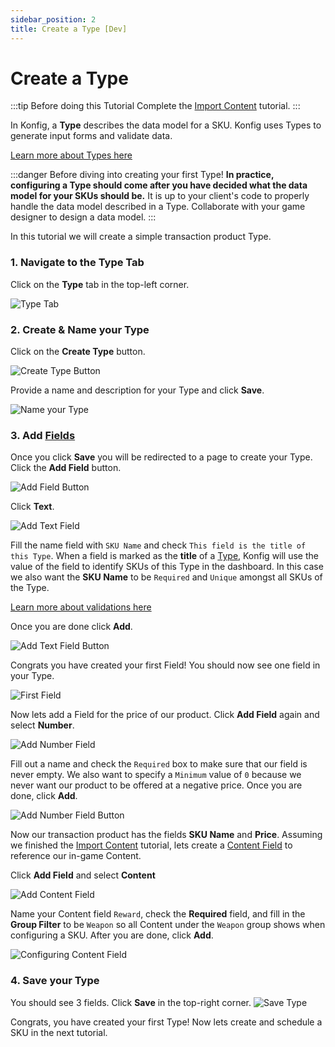 ```yaml
---
sidebar_position: 2
title: Create a Type [Dev]
---
```


# Create a Type

:::tip Before doing this Tutorial
Complete the [Import Content](/tutorials/create-content) tutorial.
:::

In Konfig, a **Type** describes the data model for a SKU. Konfig
uses Types to generate input forms and validate data.

[Learn more about Types here](/reference/type)

:::danger Before diving into creating your first Type!
**In practice, configuring a Type should come after you have decided what the data model for
your SKUs should be.** It is up to your client's code to properly handle the data
model described in a Type. Collaborate with your game designer to design a data model.
:::

In this tutorial we will create a simple transaction product Type.

### 1. Navigate to the Type Tab

Click on the **Type** tab in the top-left corner.

![Type Tab](/img/type-tab.png)

### 2. Create & Name your Type

Click on the **Create Type** button.

![Create Type Button](/img/create-type-button.png)

Provide a name and description for your Type and click **Save**.

![Name your Type](/img/name-your-type.png)

### 3. Add [Fields](/reference/field/what-is-a-field)

Once you click **Save** you will be redirected to a page to create your Type. Click the **Add Field** button.

![Add Field Button](/img/add-field-button.png)

Click **Text**.

![Add Text Field](/img/add-text-field.png)

Fill the name field with `SKU Name` and check `This field is the title of this Type`. When a field is marked as the
**title** of a [Type](/reference/type), Konfig will use the value of the field
to identify SKUs of this Type in the dashboard. In this case we also want the
**SKU Name** to be `Required` and `Unique` amongst all SKUs of the Type.

[Learn more about validations here](/reference/field/validations)

Once you are done click **Add**.

![Add Text Field Button](/img/add-text-field-button.png)

Congrats you have created your first Field! You should now see one field in your Type.

![First Field](/img/first-field.png)

Now lets add a Field for the price of our product. Click **Add Field** again and select **Number**.

![Add Number Field](/img/add-number-field.png)

Fill out a name and check the `Required` box to make sure that our field is
never empty. We also want to specify a `Minimum` value of `0` because we never
want our product to be offered at a negative price. Once you are done, click
**Add**.

![Add Number Field Button](/img/add-number-field-button.png)

Now our transaction product has the fields **SKU Name** and **Price**. Assuming we finished the [Import Content](/tutorials/create-content) tutorial, lets create a [Content Field](/reference/field/types/content) to reference our in-game Content.

Click **Add Field** and select **Content**

![Add Content Field](/img/content-field.png)

Name your Content field `Reward`, check the **Required** field, and fill in the
**Group Filter** to be `Weapon` so all Content under the `Weapon` group shows
when configuring a SKU. After you are done, click **Add**.

![Configuring Content Field](/img/configure-content-field.png)

### 4. Save your Type

You should see 3 fields. Click **Save** in the top-right corner.
![Save Type](/img/save-type.png)

Congrats, you have created your first Type! Now lets create and schedule a SKU in the next tutorial.
